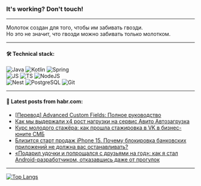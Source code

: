 ### It's working? Don't touch!

---
Молоток создан для того, чтобы им забивать гвозди. <br>
Но это не значит, что гвозди можно забивать только молотком.

---

#### 🛠️ Technical stack:

![Java](https://img.shields.io/badge/Java-informational?logo=Oracle&style=flat&logoColor=white&color=FF4500)
![Kotlin](https://img.shields.io/badge/Kotlin-informational?logo=Kotlin&style=flat&logoColor=white&color=774D97)
![Spring](https://img.shields.io/badge/SpringBoot-informational?logo=SpringBoot&style=flat&logoColor=white&color=6DB33F) <br>
![JS](https://img.shields.io/badge/JS-informational?logo=javaScript&style=flat&logoColor=black&color=F7Df1E)
![TS](https://img.shields.io/badge/TypeScript-informational?logo=typeScript&style=flat&logoColor=black&color=0667A8)
![NodeJS](https://img.shields.io/badge/NodeJS-informational?logo=node.js&style=flat&logoColor=white&color=70A760) <br>
![Nest](https://img.shields.io/badge/NestJS-informational?logo=NestJS&style=flat&logoColor=white&color=E0234E)
![PostgreSQL](https://img.shields.io/badge/PostgreSQL-informational?logo=PostgreSQL&style=flat&logoColor=white&color=DAA520)
![Git](https://img.shields.io/badge/Git-informational?logo=git&style=flat&logoColor=white&color=778899)

___

#### 💬 Latest posts from habr.com:

<!-- BLOG-POST-LIST:START -->
- [[Перевод] Advanced Custom Fields: Полное руководство](https://habr.com/ru/articles/761520/?utm_source=habrahabr&utm_medium=rss&utm_campaign=761520)
- [Как мы выдержали x4 рост нагрузки на сервис Авито Автозагрузка](https://habr.com/ru/companies/avito/articles/761134/?utm_source=habrahabr&utm_medium=rss&utm_campaign=761134)
- [Курс молодого стажёра: как прошла стажировка в VK в бизнес-юните СМБ](https://habr.com/ru/companies/vk/articles/756972/?utm_source=habrahabr&utm_medium=rss&utm_campaign=756972)
- [Близится старт продаж iPhone 15. Почему блокировка банковских приложений не должна вас останавливать?](https://habr.com/ru/companies/smartengines/articles/760820/?utm_source=habrahabr&utm_medium=rss&utm_campaign=760820)
- [«Подарил удочки и попрощался с друзьями на год»: как я стал Android-разработчиком, отказавшись даже от прогулок](https://habr.com/ru/companies/yandex_praktikum/articles/761376/?utm_source=habrahabr&utm_medium=rss&utm_campaign=761376)
<!-- BLOG-POST-LIST:END -->

---
[![Top Langs](https://github-readme-stats-git-master-advtsetting-gmailcom.vercel.app/api/top-langs/?username=zloylis&langs_count=10&hide_title=false&title_color=e6edf3&size_weight=0.5&count_weight=0.5&layout=compact&hide_border=true&theme=dracula)](https://github.com/zloylis)

<!-- ![GitHub stats](https://github-readme-stats-git-master-advtsetting-gmailcom.vercel.app/api?username=zloylis&show_icons=true&hide_border=true&theme=dracula&hide_title=true&include_all_commits=true&count_private=true&hide=contribs&hide_rank=true) -->
